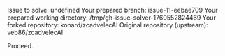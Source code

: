 Issue to solve: undefined
Your prepared branch: issue-11-eebae709
Your prepared working directory: /tmp/gh-issue-solver-1760552824469
Your forked repository: konard/zcadvelecAI
Original repository (upstream): veb86/zcadvelecAI

Proceed.